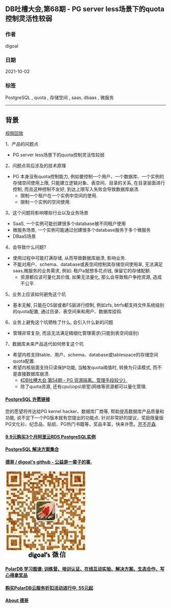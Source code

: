 ## DB吐槽大会,第68期 - PG server less场景下的quota控制灵活性较弱  
  
### 作者  
digoal  
  
### 日期  
2021-10-02  
  
### 标签  
PostgreSQL , quota , 存储空间 , saas, dbaas , 微服务    
  
----  
  
## 背景  
[视频回放]()  
  
1、产品的问题点  
- PG server less场景下的quota控制灵活性较弱  
  
2、问题点背后涉及的技术原理   
- PG 本身没有quota控制能力, 例如要控制一个用户、一个数据库、一个实例的存储空间使用上限, 只能建立逻辑对象、表空间、目录的关系, 在目录层面进行控制, 而且这种控制不友好, 到达上限写入失败会导致数据库崩溃.   
    - 限制一个租户在一个实例中空间的使用.   
    - 限制一个实例的空间使用.   
  
3、这个问题将影响哪些行业以及业务场景  
- SaaS, 一个实例可能创建很多个database被不同租户使用  
- 微服务场景, 一个实例可能通过创建很多个database服务于多个微服务  
- DBaaS场景  
  
4、会导致什么问题?  
- 使用过程中可能打满存储, 从而导致数据库崩溃, 影响业务.    
- 不能对用户、schema、database或表空间控制其存储空间使用率, 无法满足saas,微服务的业务需求, 例如: 租户a就想多花点钱, 保留它的存储配额.   
    - 资源都应该可量化其价值, 如果无法量化, 那么会导致租户争抢资源, 造成不公平.   
  
5、业务上应该如何避免这个坑  
- 基本无解, 只能在OS层或者FS层进行控制, 例如zfs, btrfs都支持文件系统级别的quota配置, 通过目录、表空间来和用户、数据库挂钩.   
  
6、业务上避免这个坑牺牲了什么, 会引入什么新的问题  
- 管理非常复杂, 而且无法满足精细化管理需求(只能到表空间级别)  
  
7、数据库未来产品迭代如何修复这个坑  
- 希望内核支持table、用户、schema、database或tablespace的存储空间quota配置.   
- 希望内核层面支持只读保护功能, 当触发quota阈值时, 转换为只读模式, 而不是直接数据库崩溃.  
    - [《DB吐槽大会,第54期 - PG 资源隔离、管理手段较少》](../202109/20210928_06.md)    
    - 除了quota资源, 还有cpu\iops\带宽\网络等资源都可以量化管理.    
    
  
#### [PostgreSQL 许愿链接](https://github.com/digoal/blog/issues/76 "269ac3d1c492e938c0191101c7238216")
您的愿望将传达给PG kernel hacker、数据库厂商等, 帮助提高数据库产品质量和功能, 说不定下一个PG版本就有您提出的功能点. 针对非常好的提议，奖励限量版PG文化衫、纪念品、贴纸、PG热门书籍等，奖品丰富，快来许愿。[开不开森](https://github.com/digoal/blog/issues/76 "269ac3d1c492e938c0191101c7238216").  
  
  
#### [9.9元购买3个月阿里云RDS PostgreSQL实例](https://www.aliyun.com/database/postgresqlactivity "57258f76c37864c6e6d23383d05714ea")
  
  
#### [PostgreSQL 解决方案集合](https://yq.aliyun.com/topic/118 "40cff096e9ed7122c512b35d8561d9c8")
  
  
#### [德哥 / digoal's github - 公益是一辈子的事.](https://github.com/digoal/blog/blob/master/README.md "22709685feb7cab07d30f30387f0a9ae")
  
  
![digoal's wechat](../pic/digoal_weixin.jpg "f7ad92eeba24523fd47a6e1a0e691b59")
  
  
#### [PolarDB 学习图谱: 训练营、培训认证、在线互动实验、解决方案、生态合作、写心得拿奖品](https://www.aliyun.com/database/openpolardb/activity "8642f60e04ed0c814bf9cb9677976bd4")
  
  
#### [购买PolarDB云服务折扣活动进行中, 55元起](https://www.aliyun.com/activity/new/polardb-yunparter?userCode=bsb3t4al "e0495c413bedacabb75ff1e880be465a")
  
  
#### [About 德哥](https://github.com/digoal/blog/blob/master/me/readme.md "a37735981e7704886ffd590565582dd0")
  

